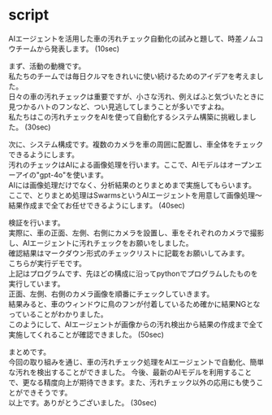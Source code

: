 # script

AIエージェントを活用した車の汚れチェック自動化の試みと題して、時差ノムコウチームから発表します。  (10sec)  

まず、活動の動機です。  
私たちのチームでは毎日クルマをきれいに使い続けるためのアイデアを考えました。  
日々の車の汚れチェックは重要ですが、小さな汚れ、例えばふと気づいたときに見つかるハトのフンなど、つい見逃してしまうことが多いですよね。  
私たちはこの汚れチェックをAIを使って自動化するシステム構築に挑戦しました。    (30sec)  
  
次に、システム構成です。複数のカメラを車の周囲に配置し、車全体をチェックできるようにします。  
汚れのチェックはAIによる画像処理を行います。ここで、AIモデルはオープンエーアイの"gpt-4o"を使います。  
AIには画像処理だけでなく、分析結果のとりまとめまで実施してもらいます。  
ここで、とりまとめ処理はSwarmsというAIエージェントを用意して画像処理〜結果作成まで全てお任せできるようにします。   (40sec)  

検証を行います。  
実際に、車の正面、左側、右側にカメラを設置し、車をそれぞれのカメラで撮影し、AIエージェントに汚れチェックをお願いをしました。    
確認結果はマークダウン形式のチェックリストに記載をお願いしてみます。  
こちらが実行デモです。  
上記はプログラムです、先ほどの構成に沿ってpythonでプログラムしたものを実行しています。  
正面、左側、右側のカメラ画像を順番にチェックしていきます。  
結果みると、車のウィンドウに鳥のフンが付着しているため確かに結果NGとなっていることがわかりました。  
このようにして、AIエージェントが画像からの汚れ検出から結果の作成まで全て実施してくれることが確認できました。  (50sec)

まとめです。  
今回の取り組みを通じ、車の汚れチェック処理をAIエージェントで自動化、簡単な汚れを検出することができました。
今後、最新のAIモデルを利用することで、更なる精度向上が期待できます。また、汚れチェック以外の応用にも使うことができそうです。  
以上です。ありがとうございました。   (30sec)  
